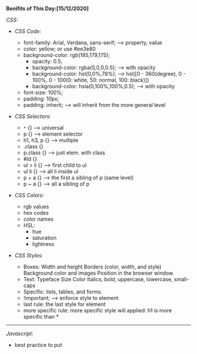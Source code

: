**Benifits of This Day:[15/12/2020]**

*CSS:*
- *CSS Code:*
    + font-family: Arial, Verdana, sans-serif; --> property, value
    + color: yellow; or use #ee3e80
    + background-color: rgb(185,179,175);
        * opacity: 0.5;
        * background-color: rgba(0,0,0,0.5); --> with opacity
        * background-color: hsl(0,0%,78%); --> hsl([0 - 360(degree), 0 - 100%, 0 - 100(0: white, 50: normal, 100: black)])
        * background-color: hsla(0,100%,100%,0.5); --> with opacity
    + font-size: 100%;
    + padding: 10px;
    + padding: inherit; --> will inherit from the more general level        

- *CSS Selectors:*
    + `*` {} --> universal
    + p {} --> element selector
    + h1, h3, p {} --> multiple
    + .class {}
    + p.class {} --> just elem. with class
    + #id {}
    + ul > li {} --> first child to ul
    + ul li {} --> all li inside ul
    + p + a {} --> the first a sibling of p (same level)
    + p ~ a {} --> all a sibling of p

- *CSS Colors:*
    + rgb values
    + hex codes
    + color names
    + HSL:
        * hue
        * saturation
        * lightness

- *CSS Styles:*
    + Boxes: Width and height Borders (color, width, and style) Background color and images Position in the browser window.
    + Text: Typeface Size Color Italics, bold, uppercase, lowercase, small-caps
    + Specific: lists, tables, and forms.
    + !important; --> enforce style to element
    + last rule: the last style for element
    + more specific rule: more specific style will applied: h1 is more specific than *


***

*Javascript:*
- best practice to put <script> at the bottom
- alert("")
- var
- number: 1, 2, ...
- string: 'ex', "ex"
- boolean: true, false
- if(condition) {}
- else {}

- *To see CSS and Javascript effects please visit:*
[index.html](https://mohammad-nour-rezek.github.io/Reading-Notes/Client/index.html)

*How Computer Work:*
* A computer is Consist of 4 parts: 
    1- Input
    2- CPU
    3- Memory
    4- Output

* The informations transform inside the computer in form of 0, 1 elecetric signs

* Computers performs it's jobs as take Input, store informations, process it, then give outputs.

- Input: throught keyboard, mouse touch or voice...
- Storage: the place to store informations get from inputs, and store it after processing it before outputting.
- Process: sequence of calculations as algorithem take information from memory doing calaulations then store it again.
- Output: throught text, image, voice, vr or signals to robot.

* Data inside a computer represented as Bit [0, 1], [True, False], [Yes, No], and it's transfare throught elecetric wires in motherboard.

- it's use the binary system in countin rather than dicimal numbers system
- Text represented using UTF
- Images, Videos are represented by pixels and each pixel represented via binary number
- Sounds: numbers of sound waves changes (32-bit means more numbers then more quality sound)

* Circets is a mini-micro elecetronics that doing process and modify of bits inside computer, it's doing the logic of [and, or, xor, nor, not, nand]

* CPU is consist of Cercits and these cercits command is stored inside the memory, so whenwe add numbers cpu read addition command binary number from memory then run addition cercit inside it then store the result in memory.

- Software is telling the cpu what to do.
- Software code is high level translated to low level binary code that cpu understand.

+ Operating system is master program that manage the cpu resources to install and use multiple softwares at the same time.

***

[Return to Home Page](https://mohammad-nour-rezek.github.io/Reading-Notes/)
